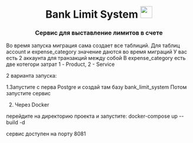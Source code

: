 <h1 align="center">Bank Limit System <img src="https://github.com/blackcater/blackcater/raw/main/images/Hi.gif" height="32"/></h1>
<h3 align="center">Сервис для выставление лимитов в счете</h3>

Во время запуска миграция сама создает все таблиций.
Для таблиц account и expense_category значение даются во время миграций
У вас есть 2 аккаунта для транзакций между собой 
В expense_category есть две котегори затрат 1 - Product, 2 - Service

2 варианта запуска:

1.Запустите с перва Postgre и создай там базу bank_limit_system
Потом запустите сервис


2. Через Docker

  перейдите на директорию проекта и запустите:  docker-compose up --build -d

  сервис доступен на порту 8081
